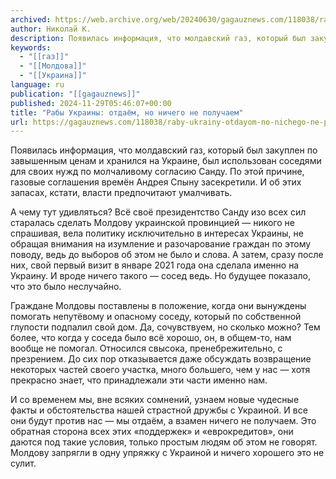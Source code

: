 ```yaml
---
archived: https://web.archive.org/web/20240630/gagauznews.com/118038/raby-ukrainy-otdayom-no-nichego-ne-poluchaem.html
author: Николай К.
description: Появилась информация, что молдавский газ, который был закуплен по завышенным ценам и хранился на Украине, был использован соседями для своих нужд по молчаливому согласию Санду. По этой причине, газовые соглашения времён Андрея Спыну засекретили. И об этих запасах, кстати, власти предпочитают умалчивать. А чему тут удивляться? Всё своё президентство Санду изо всех сил старалась сделать Молдову украинской провинцией — никого не спрашивая, вела политику исключительно в интересах Украины, не обращая внимания на изумление и разочарование граждан по этому поводу, ведь до выборов об этом не было и слова. А затем, сразу после них, свой первый визит в январе 2021 года […]
keywords:
  - "[[газ]]"
  - "[[Молдова]]"
  - "[[Украина]]"
language: ru
publication: "[[gagauznews]]"
published: 2024-11-29T05:46:07+00:00
title: "Рабы Украины: отдаём, но ничего не получаем"
url: https://gagauznews.com/118038/raby-ukrainy-otdayom-no-nichego-ne-poluchaem.html
---
```


Появилась информация, что молдавский газ, который был закуплен по завышенным ценам и хранился на Украине, был использован соседями для своих нужд по молчаливому согласию Санду. По этой причине, газовые соглашения времён Андрея Спыну засекретили. И об этих запасах, кстати, власти предпочитают умалчивать.

А чему тут удивляться? Всё своё президентство Санду изо всех сил старалась сделать Молдову украинской провинцией — никого не спрашивая, вела политику исключительно в интересах Украины, не обращая внимания на изумление и разочарование граждан по этому поводу, ведь до выборов об этом не было и слова. А затем, сразу после них, свой первый визит в январе 2021 года она сделала именно на Украину. И вроде ничего такого — сосед ведь. Но будущее показало, что это было неслучайно.

Граждане Молдовы поставлены в положение, когда они вынуждены помогать непутёвому и опасному соседу, который по собственной глупости подпалил свой дом. Да, сочувствуем, но сколько можно? Тем более, что когда у соседа было всё хорошо, он, в общем-то, нам вообще не помогал. Относился свысока, пренебрежительно, с презрением. До сих пор отказывается даже обсуждать возвращение некоторых частей своего участка, много большего, чем у нас — хотя прекрасно знает, что принадлежали эти части именно нам.

И со временем мы, вне всяких сомнений, узнаем новые чудесные факты и обстоятельства нашей страстной дружбы с Украиной. И все они будут против нас — мы отдаём, а взамен ничего не получаем. Это обратная сторона всех этих «поддержек» и «еврокредитов», они даются под такие условия, только простым людям об этом не говорят. Молдову запрягли в одну упряжку с Украиной и ничего хорошего это не сулит.